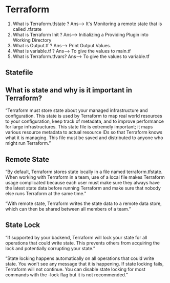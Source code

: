 # Terraform
1) What is Terraform.tfstate ?
Ans--> It's Monitoring a remote state that is called .tfstate
2) What is Terraform Init ?
Ans--> Initializing a Providing Plugin into Working Directory
3) What is Output.tf ?
Ans--> Print Output Values.
4) What is variable.tf ?
Ans--> To give the values to main.tf
5) What is Terraform.tfvars?
Ans--> To give the values to variable.tf

## Statefile ##
## What is state and why is it important in Terraform? #########
“Terraform must store state about your managed infrastructure and configuration. This state is used by Terraform to map real world resources to your configuration, keep track of metadata, and to improve performance for large infrastructures. This state file is extremely important; it maps various resource metadata to actual resource IDs so that Terraform knows what it is managing. This file must be saved and distributed to anyone who might run Terraform.”

## Remote State ##
“By default, Terraform stores state locally in a file named terraform.tfstate. When working with Terraform in a team, use of a local file makes Terraform usage complicated because each user must make sure they always have the latest state data before running Terraform and make sure that nobody else runs Terraform at the same time.”

“With remote state, Terraform writes the state data to a remote data store, which can then be shared between all members of a team.”

## State Lock ##
“If supported by your backend, Terraform will lock your state for all operations that could write state. This prevents others from acquiring the lock and potentially corrupting your state.”

“State locking happens automatically on all operations that could write state. You won’t see any message that it is happening. If state locking fails, Terraform will not continue. You can disable state locking for most commands with the -lock flag but it is not recommended.”
